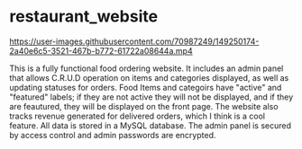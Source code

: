 # restaurant_website

https://user-images.githubusercontent.com/70987249/149250174-2a40e6c5-3521-467b-b772-61722a08644a.mp4


This is a fully functional food ordering website. It includes an admin panel that allows C.R.U.D operation on items and categories displayed, 
as well as updating statuses for orders. Food Items and categoirs have "active" and "featured" labels; if they are not active they will not be displayed, and if they are feautured, they will be displayed on the front page.
The website also tracks revenue generated for delivered orders, which I think is a cool feature.
All data is stored in a MySQL database.
The admin panel is secured by access control and admin passwords are encrypted.
